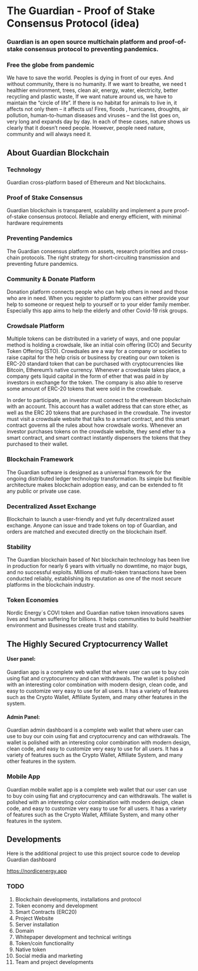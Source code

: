 # The Guardian - Proof of Stake Consensus Protocol (idea)

### Guardian is an open source multichain platform and proof-of-stake consensus protocol to preventing pandemics. 


### Free the globe from pandemic

We have to save the world. Peoples is dying in front of our eyes. And without community, there is no humanity. If we want to breathe, we need t healthier environment, trees, clean air, energy, water, electricity, better recycling and plastic waste, If we want nature around us, we have to maintain the “circle of life”. If there is no habitat for animals to live in, it affects not only them – it affects us! Fires, floods , hurricanes, droughts, air pollution, human-to-human diseases and viruses – and the list goes on, very long and expands day by day. In each of these cases, nature shows us clearly that it doesn’t need people. However, people need nature, community and will always need it.



## About Guardian Blockchain


### Technology

Guardian cross-platform based of Ethereum and Nxt blockchains.


### Proof of Stake Consensus

Guardian blockchain is transparent, scalability and implement a pure proof-of-stake consensus protocol. Reliable and energy efficient, with minimal hardware requirements


### Preventing Pandemics

The Guardian consensus platform on assets, research priorities and cross-chain protocols. The right strategy for short-circuiting transmission and preventing future pandemics.


### Community & Donate Platform

Donation platform connects people who can help others in need and those who are in need. When you register to platform you can either provide your help to someone or request help to yourself or to your elder family member. Especially this app aims to help the elderly and other Covid-19 risk groups.

### Crowdsale Platform

Multiple tokens can be distributed in a variety of ways, and one popular method is holding a crowdsale, like an initial coin offering (ICO) and Security Token Offering (STO). Crowdsales are a way for a company or societies to raise capital for the help crisis or business by creating our own token is ERC-20 standard token that can be purchased with cryptocurrencies like Bitcoin, Ethereum’s native currency. Whenever a crowdsale takes place, a company gets liquid capital in the form of ether that was paid in by investors in exchange for the token. The company is also able to reserve some amount of ERC-20 tokens that were sold in the crowdsale.

In order to participate, an investor must connect to the ethereum blockchain with an account. This account has a wallet address that can store ether, as well as the ERC 20 tokens that are purchased in the crowdsale. The investor must visit a crowdsale website that talks to a smart contract, and this smart contract governs all the rules about how crowdsale works. Whenever an investor purchases tokens on the crowdsale website, they send ether to a smart contract, and smart contract instantly dispensers the tokens that they purchased to their wallet.


### Blockchain Framework

The Guardian software is designed as a universal framework for the ongoing distributed ledger technology transformation. Its simple but flexible architecture makes blockchain adoption easy, and can be extended to fit any public or private use case.


### Decentralized Asset Exchange

Blockchain to launch a user-friendly and yet fully decentralized asset exchange. Anyone can issue and trade tokens on top of Guardian, and orders are matched and executed directly on the blockchain itself.


### Stability

The Guardian blockchain based of Nxt blockchain technology has been live in production for nearly 6 years with virtually no downtime, no major bugs, and no successful exploits. Millions of multi-token transactions have been conducted reliably, establishing its reputation as one of the most secure platforms in the blockchain industry.


### Token Economies

Nordic Energy´s COVI token and Guardian native token innovations saves lives and human suffering for billions. It helps communities to build healthier environment and Businesses create trust and stability. 


## The Highly Secured Cryptocurrency Wallet

#### User panel:

Guardian app is a complete web wallet that where user can use to buy coin using fiat and cryptocurrency and can withdrawals. The wallet is polished with an interesting color combination with modern design, clean code, and easy to customize very easy to use for all users. It has a variety of features such as the Crypto Wallet, Affiliate System, and many other features in the system.

#### Admin Panel:

Guardian admin dashboard is a complete web wallet that where user can use to buy our coin using fiat and cryptocurrency and can withdrawals. The wallet is polished with an interesting color combination with modern design, clean code, and easy to customize very easy to use for all users. It has a variety of features such as the Crypto Wallet, Affiliate System, and many other features in the system.

### Mobile App

Guardian mobile wallet app is a complete web wallet that our user can use to buy coin using fiat and cryptocurrency and can withdrawals. The wallet is polished with an interesting color combination with modern design, clean code, and easy to customize very easy to use for all users. It has a variety of features such as the Crypto Wallet, Affiliate System, and many other features in the system.


## Developments

Here is the additional project to use this project source code to develop Guardian dashboard

https://nordicenergy.app


### TODO

1. Blockchain developments, installations and protocol
2. Token economy and development
3. Smart Contracts (ERC20)
4. Project Website
5. Server installation
6. Domain
7. Whitepaper development and technical writings
8. Token/coin functionality
5. Native token
6. Social media and marketing
7. Team and project developments



